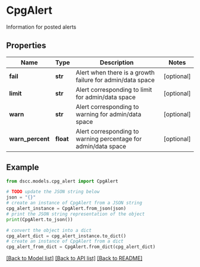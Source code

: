 # CpgAlert

Information for posted alerts

## Properties

Name | Type | Description | Notes
------------ | ------------- | ------------- | -------------
**fail** | **str** | Alert when there is a growth failure for admin/data space | [optional] 
**limit** | **str** | Alert corresponding to limit for admin/data space | [optional] 
**warn** | **str** | Alert corresponding to warning for admin/data space | [optional] 
**warn_percent** | **float** | Alert corresponding to warning percentage for admin/data space | [optional] 

## Example

```python
from dscc.models.cpg_alert import CpgAlert

# TODO update the JSON string below
json = "{}"
# create an instance of CpgAlert from a JSON string
cpg_alert_instance = CpgAlert.from_json(json)
# print the JSON string representation of the object
print(CpgAlert.to_json())

# convert the object into a dict
cpg_alert_dict = cpg_alert_instance.to_dict()
# create an instance of CpgAlert from a dict
cpg_alert_from_dict = CpgAlert.from_dict(cpg_alert_dict)
```
[[Back to Model list]](../README.md#documentation-for-models) [[Back to API list]](../README.md#documentation-for-api-endpoints) [[Back to README]](../README.md)


